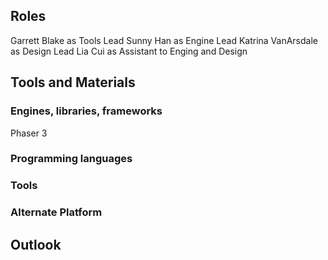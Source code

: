 ## Roles
Garrett Blake as Tools Lead
Sunny Han as Engine Lead
Katrina VanArsdale as Design Lead
Lia Cui as Assistant to Enging and Design

## Tools and Materials
### Engines, libraries, frameworks
Phaser 3 
### Programming languages

### Tools

### Alternate Platform


## Outlook